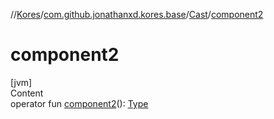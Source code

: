 //[Kores](../../index.md)/[com.github.jonathanxd.kores.base](../index.md)/[Cast](index.md)/[component2](component2.md)



# component2  
[jvm]  
Content  
operator fun [component2](component2.md)(): [Type](https://docs.oracle.com/javase/8/docs/api/java/lang/reflect/Type.html)  




